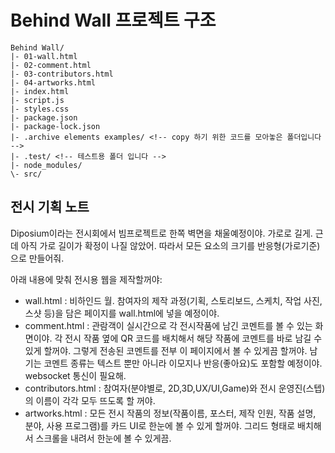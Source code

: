 ﻿# Behind Wall 프로젝트 구조

```
Behind Wall/
|- 01-wall.html
|- 02-comment.html
|- 03-contributors.html
|- 04-artworks.html
|- index.html
|- script.js
|- styles.css
|- package.json
|- package-lock.json
|- .archive elements examples/ <!-- copy 하기 위한 코드를 모아놓은 폴더입니다 -->
|- .test/ <!-- 테스트용 폴더 입니다 -->
|- node_modules/
\- src/
```

## 전시 기획 노트

Diposium이라는 전시회에서 빔프로젝트로 한쪽 벽면을 채울예정이야. 가로로 길게. 근데 아직 가로 길이가 확정이 나질 않았어. 따라서 모든 요소의 크기를 반응형(가로기준)으로 만들어줘.

아래 내용에 맞춰 전시용 웹을 제작할꺼야:
- wall.html : 비하인드 월. 참여자의 제작 과정(기획, 스토리보드, 스케치, 작업 사진, 스샷 등)을 담은 페이지를 wall.html에 넣을 예정이야.
- comment.html : 관람객이 실시간으로 각 전시작품에 남긴 코멘트를 볼 수 있는 화면이야. 각 전시 작품 옆에 QR 코드를 배치해서 해당 작품에 코멘트를 바로 남길 수 있게 할꺼야. 그렇게 전송된 코멘트를 전부 이 페이지에서 볼 수 있게끔 할꺼야. 남기는 코멘트 종류는 텍스트 뿐만 아니라 이모지나 반응(좋아요)도 포함할 예정이야. websocket 통신이 필요해.
- contributors.html : 참여자(분야별로, 2D,3D,UX/UI,Game)와 전시 운영진(스텝)의 이름이 각각 모두 뜨도록 할 꺼야.
- artworks.html : 모든 전시 작품의 정보(작품이름, 포스터, 제작 인원, 작품 설명, 분야, 사용 프로그램)를 카드 UI로 한눈에 볼 수 있게 할꺼야. 그리드 형태로 배치해서 스크롤을 내려서 한눈에 볼 수 있게끔.